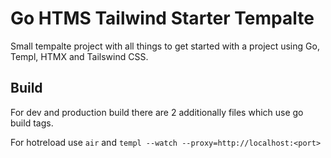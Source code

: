 # Go HTMS Tailwind Starter Tempalte

Small tempalte project with all things to get started with a project using Go, Templ, HTMX and Tailswind CSS.

## Build

For dev and production build there are 2 additionally files which use go build tags. 

For hotreload use `air` and `templ --watch --proxy=http://localhost:<port>`
